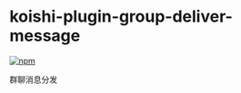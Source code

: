 # koishi-plugin-group-deliver-message

[![npm](https://img.shields.io/npm/v/koishi-plugin-group-deliver-message?style=flat-square)](https://www.npmjs.com/package/koishi-plugin-group-deliver-message)

群聊消息分发
